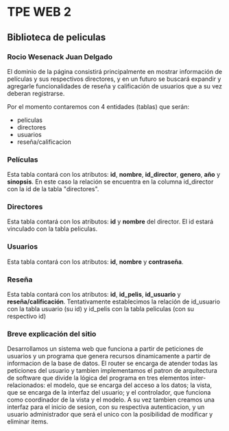 # TPE WEB 2
## Biblioteca de peliculas
### Rocio Wesenack Juan Delgado

El dominio de la página consistirá principalmente en mostrar información de películas y sus respectivos directores, y en un futuro se buscará expandir y agregarle funcionalidades de reseña y calificación de usuarios que a su vez deberan registrarse.


Por el momento contaremos con 4 entidades (tablas) que serán:
- peliculas
- directores
- usuarios
- reseña/calificacion

### Películas
Esta tabla contará con los atributos: **id**, **nombre**, **id_director**, **genero**, **año** y **sinopsis**.
En este caso la relación se encuentra en la columna id_director con la id de la tabla "directores".

### Directores
Esta tabla contará con los atributos: **id** y **nombre** del director. El id estará vinculado con la tabla peliculas.

### Usuarios
Esta tabla contará con los atributos: **id**, **nombre** y **contraseña**. 

### Reseña
Esta tabla contará con los atributos: **id**, **id_pelis**, **id_usuario** y **reseña/calificación**. Tentativamente establecimos la relación de id_usuario con la tabla usuario (su id) y id_pelis con la tabla peliculas (con su respectivo id)

### Breve explicación del sitio
Desarrollamos un sistema web que funciona a partir de peticiones de usuarios y un programa que genera recursos dinamicamente a partir de informacion de la base de datos. El router se encarga de atender todas las peticiones del usuario y tambien implementamos el patron de arquitectura de software que divide la lógica del programa en tres elementos inter-relacionados: el modelo, que se encarga del acceso a los datos; la vista, que se encarga de la interfaz del usuario; y el controlador, que funciona como coordinador de la vista y el modelo.
A su vez tambien creamos una interfaz para el inicio de sesion, con su respectiva autenticacion, y un usuario administrador que será el unico con la posibilidad de modificar y eliminar items.

